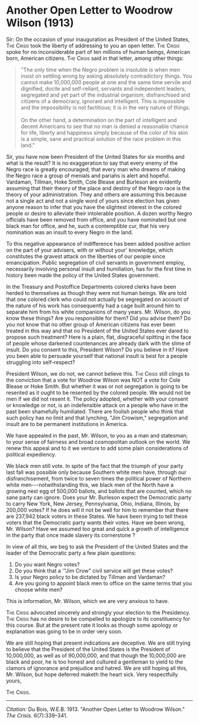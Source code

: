 <!--
title:   Another Open Letter to Woodrow Wilson
author:  Du Bois, W.E.B.
journal: The Crisis
year:    1913
volume:  6
issue:   7
pages:   339-341
-->
# Another Open Letter to Woodrow Wilson (1913)

Sir: On the occasion of your inauguration as President of the United States, <span style="font-variant:small-caps;">The Crisis</span> took the liberty of addressing to you an open letter. <span style="font-variant:small-caps;">The Crisis</span> spoke for no inconsiderable part of ten millions of human beings, American born, American citizens. <span style="font-variant:small-caps;">The Crisis</span> said in that letter, among other things: 

> "The only time when the Negro problem is insoluble is when men insist on settling wrong by asking absolutely contradictory things. You cannot make 10,000,000 people at one and the same time servile and dignified, docile and self-reliant, servants and independent leaders, segregated and yet part of the industrial organism, disfranchised and citizens of a democracy, ignorant and intelligent. This is impossible and the impossibility is not factitious; it is in the very nature of things.     
> &nbsp;     
> On the other hand, a determination on the part of intelligent and decent Americans to see that no man is denied a reasonable chance for life, liberty and happiness simply because of the color of his skin is a simple, sane and practical solution of the race problem in this land."

Sir, you have now been President of the United States for six months and what is the result? It is no exaggeration to say that every enemy of the Negro race is greatly encouraged; that every man who dreams of making the Negro race a group of menials and pariahs is alert and hopeful. Vardaman, Tillman, Hoke Smith, Cole Blease and Burleson are evidently assuming that their theory of the place and destiny of the Negro race is the theory of your administration. They and others are assuming this because not a single act and not a single word of yours since election has given anyone reason to infer that you have the slightest interest in the colored people or desire to alleviate their intolerable position. A dozen worthy Negro officials have been removed from office, and you have nominated but one black man for office, and he, such a contemptible cur, that his very nomination was an insult to every Negro in the land. 

To this negative appearance of indifference has been added positive action on the part of your advisers, with or without your' knowledge, which constitutes the gravest attack on the liberties of our people since emancipation. Public segregation of civil servants in government employ, necessarily involving personal insult and humiliation, has for the first time in history been made the policy of the United States government. 

In the Treasury and Postoffice Departments colored clerks have been herded to themselves as though they were not human beings. We are told that one colored clerk who could not actually be segregated on account of the nature of his work has consequently had a cage built around him to separate him from his white companions of many years. Mr. Wilson, do you know these things? Are you responsible for them? Did you advise them? Do you not know that no other group of American citizens has ever been treated in this way and that no President of the United States ever dared to propose such treatment? Here is a plain, flat, disgraceful spitting in the face of people whose darkened countenances are already dark with the slime of insult. Do you consent to this, President Wilson? Do you believe in it? Have you been able to persuade yourself that national insult is best for a people struggling into self-respect? 

President Wilson, we do not, we cannot believe this. <span style="font-variant:small-caps;">The Crisis</span> still clings to the conviction that a vote for Woodrow Wilson was NOT a vote for Cole Blease or Hoke Smith. But whether it was or not segregation is going to be resented as it ought to be resented by the colored people. We would not be men if we did not resent it. The policy adopted, whether with your consent or knowledge or not, is an indefensible attack on a people who have in the past been shamefully humiliated. There are foolish people who think that such policy has no limit and that lynching, "Jim Crowism," segregation and insult are to be permanent institutions in America. 

We have appealed in the past, Mr. Wilson, to you as a man and statesman; to your sense of fairness and broad cosmopolitan outlook on the world. We renew this appeal and to it we venture to add some plain considerations of political expediency. 

We black men still vote. In spite of the fact that the triumph of your party last fall was possible only because Southern white men have, through our disfranchisement, from twice to seven times the political power of Northern white men---notwithstanding this, we black men of the North have a growing nest egg of 500,000 ballots, and ballots that are counted, which no sane party can ignore. Does your Mr. Burleson expect the Democratic party to carry New York, New Jersey, Pennsylvania, Ohio, Indiana, Illinois, by 200,000 votes? If he does will it not be well for him to remember that there are 237,942 black voters in these States. We have been trying to tell these voters that the Democratic party wants their votes. Have we been wrong, Mr. Wilson? Have we assumed too great and quick a growth of intelligence in the party that once made slavery its cornerstone ? 

In view of all this, we beg to ask the President of the United States and the leader of the Democratic party a few plain questions: 

1. Do you want Negro votes? 
2. Do you think that a '"Jim Crow" civil service will get these votes? 
3. Is your Negro policy to be dictated by Tillman and Vardaman? 
4. Are you going to appoint black men to office on the same terms that you choose white men? 

This is information, Mr. Wilson, which we are very anxious to have. 

<span style="font-variant:small-caps;">The Crisis</span> advocated sincerely and strongly your election to the Presidency. <span style="font-variant:small-caps;">The Crisis</span> has no desire to be compelled to apologize to its constituency for this course. But at the present rate it looks as though some apology or explanation was going to be in order very soon. 

We are still hoping that present indications are deceptive. We are still trying to believe that the President of the United States is the President of 10,000,000, as well as of 90,000,000, and that though the 10,000,000 are black and poor, he is too honest and cultured a gentleman to yield to the clamors of ignorance and prejudice and hatred. We are still hoping all this, Mr. Wilson, but hope deferred maketh the heart sick. Very respectfully yours, 

<span style="font-variant:small-caps;">The Crisis</span>. 

_________________
*Citation:* Du Bois, W.E.B. 1913. "Another Open Letter to Woodrow Wilson." *The Crisis*. 6(7):339&ndash;341.
